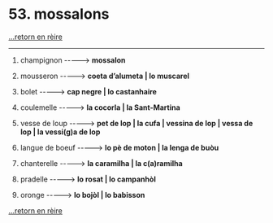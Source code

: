 # 53. mossalons

[...retorn en rèire](../sommaire.md)

---

1. champignon -----> **mossalon**

2. mousseron -----> **coeta d’alumeta | lo muscarel**

3. bolet -----> **cap negre | lo castanhaire**

4. coulemelle -----> **la cocorla | la Sant-Martina**

5. vesse de loup -----> **pet de lop | la cufa | vessina de lop | vessa de lop | la vessi(g)a de lop**

6. langue de boeuf -----> **lo pè de moton | la lenga de buòu**

7. chanterelle -----> **la caramilha | la c(a)ramilha**

8. pradelle -----> **lo rosat | lo campanhòl**

9. oronge -----> **lo bojòl | lo babisson**

[...retorn en rèire](../sommaire.md)
